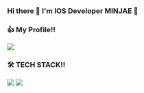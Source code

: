 ### Hi there 👋 </b>I'm IOS Developer MINJAE 🥰 
### 👍 My Profile!!
<a href="https://www.notion.so/4c707791a71a483f9137d15fd17ff32e"><img src="https://img.shields.io/badge/Notion-000000?style=flat-square&logo=notion&logoColor=white&link=내링크"/></a>
### 🛠 TECH STACK!!
<img src="https://img.shields.io/badge/Swift-F05138?style=flat-square&logo=Swift&logoColor=white"/></a></b>
<img src="https://img.shields.io/badge/Ios-000000?style=flat-square&logo=ios&logoColor=white"/></a> 








<!--
**smj95/smj95** is a ✨ _special_ ✨ repository because its `README.md` (this file) appears on your GitHub profile.

Here are some ideas to get you started:

- 🔭 I’m currently working on ...
- 🌱 I’m currently learning ...
- 👯 I’m looking to collaborate on ...
- 🤔 I’m looking for help with ...
- 💬 Ask me about ...
- 📫 How to reach me: ...
- 😄 Pronouns: ...
- ⚡ Fun fact: ...
-->
